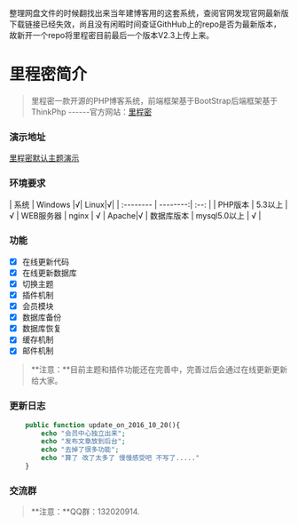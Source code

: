 整理网盘文件的时候翻找出来当年建博客用的这套系统，查阅官网发现官网最新版下载链接已经失效，尚且没有闲暇时间查证GithHub上的repo是否为最新版本，故新开一个repo将里程密目前最后一个版本V2.3上传上来。

# 里程密简介

>里程密一款开源的PHP博客系统，前端框架基于BootStrap后端框架基于ThinkPhp
>                                       ------官方网站：[里程密](http://www.lcm.wang)



### 演示地址
[里程密默认主题演示](http://default.lcm.wang)


### 环境要求
| 系统      |    Windows |√| Linux|√|
| :-------- | --------:| :--: |
| PHP版本  | 5.3以上 |  √
| WEB服务器     |   nginx |  √  | Apache|√
| 数据库版本      |    mysql5.0以上 | √  |


### 功能


- [x] 在线更新代码
- [x] 在线更新数据库
- [x] 切换主题
- [x] 插件机制
- [x] 会员模块
- [x] 数据库备份
- [x] 数据库恢复
- [x] 缓存机制
- [x] 邮件机制

> **注意：**目前主题和插件功能还在完善中，完善过后会通过在线更新更新给大家。

### 更新日志
``` php
    public function update_on_2016_10_20(){
        echo "会员中心独立出来";
        echo "发布文章放到后台";
        echo "去掉了很多功能";
        echo "算了 改了太多了 慢慢感受吧 不写了....."
    }
```

### 交流群
> **注意：**QQ群：132020914.
